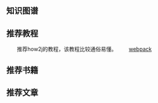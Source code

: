 ## 知识图谱

## 推荐教程
　　推荐how2j的教程，该教程比较通俗易懂。
　　[webpack](http://how2j.cn/k/webpack/webpack-start/1776.html)

## 推荐书籍

## 推荐文章